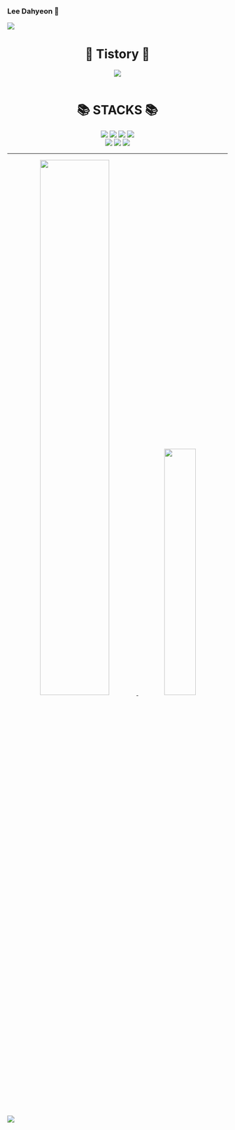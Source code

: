 ### Lee Dahyeon 👋

<!--
**dahyeon-da/dahyeon-da** is a ✨ _special_ ✨ repository because its `README.md` (this file) appears on your GitHub profile.

Here are some ideas to get you started:

- 🔭 I’m currently working on ...
- 🌱 I’m currently learning ...
- 👯 I’m looking to collaborate on ...
- 🤔 I’m looking for help with ...
- 💬 Ask me about ...
- 📫 How to reach me: ...
- 😄 Pronouns: ...
- ⚡ Fun fact: ...
-->
<img src="https://capsule-render.vercel.app/api?type=waving&color=BDBDC8&height=150&section=header" />

<div align=center><h1>📖 Tistory 📖</h1></div>
<div align=center>
  <a href="https://ldhyeon.tistory.com/"><img src="https://img.shields.io/badge/Tistory-20C997?style=flat-square&logo=Velog&logoColor=white"/></a>
</div>
<br>

<div align=center><h1>📚 STACKS 📚</h1></div>



<div align=center>
  <img src="https://img.shields.io/badge/react-339AF0?style=for-the-badge&logo=react&logoColor=white"> 
  <img src="https://img.shields.io/badge/html5-E34F26?style=for-the-badge&logo=html5&logoColor=white"> 
  <img src="https://img.shields.io/badge/css-1572B6?style=for-the-badge&logo=css3&logoColor=white"> 
  <img src="https://img.shields.io/badge/javascript-F7DF1E?style=for-the-badge&logo=javascript&logoColor=black"> 
  <br>
  <img src="https://img.shields.io/badge/github-181717?style=for-the-badge&logo=github&logoColor=white">
  <img src="https://img.shields.io/badge/git-F05032?style=for-the-badge&logo=git&logoColor=white">
  <img src="https://img.shields.io/badge/flutter-02569B?style=for-the-badge&logo=flutter&logoColor=white">
</div>

---------

<div align="center">
   <a href="https://github.com/anuraghazra/github-readme-stats">
  <img src="https://github-readme-stats.vercel.app/api?username=dahyeon-da&show_icons=true&theme=shades-of-purple&hide_border=true&bg_color=20232a&icon_color=58A6FF&text_color=fff&title_color=58A6FF&count_private=true" width=56% />
   </a>
  <a href="https://github.com/anuraghazra/github-readme-stats">
    <img src="https://github-readme-stats.vercel.app/api/top-langs/?username=dahyeon-da&layout=donut&show_icons=true&theme=shades-of-purple&hide_border=true&bg_color=20232a&icon_color=58A6FF&text_color=fff&title_color=58A6FF&count_private=true&exclude_repo=Face-Transfer-Application" width=38%/>
  </a>  
</div>

<img src="https://capsule-render.vercel.app/api?type=waving&color=BDBDC8&height=150&section=footer" />
